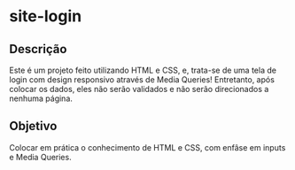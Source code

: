 # site-login

## Descrição
Este é um projeto feito utilizando HTML e CSS, e, trata-se de uma tela de login com design responsivo através de Media Queries! Entretanto, após colocar os dados, eles não serão validados e não serão direcionados a nenhuma página.

## Objetivo
Colocar em prática o conhecimento de HTML e CSS, com enfâse em inputs e Media Queries.


 
